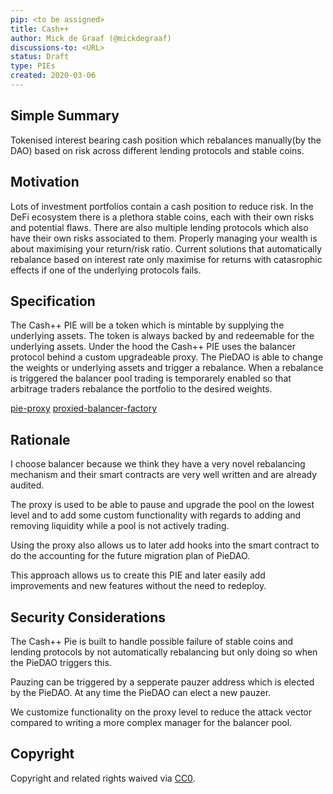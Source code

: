 ```yaml
---
pip: <to be assigned>
title: Cash++
author: Mick de Graaf (@mickdegraaf)
discussions-to: <URL>
status: Draft
type: PIEs
created: 2020-03-06
---
```


<!--You can leave these HTML comments in your merged PIP and delete the visible duplicate text guides, they will not appear and may be helpful to refer to if you edit it again. This is the suggested template for new PIPs. Note that an PIP number will be assigned by an editor. When opening a pull request to submit your PIP, please use an abbreviated title in the filename, `pip-draft_title_abbrev.md`. The title should be 44 characters or less.-->


## Simple Summary
<!--"If you can't explain it simply, you don't understand it well enough." Provide a simplified and layman-accessible explanation of the PIP.-->
Tokenised interest bearing cash position which rebalances manually(by the DAO) based on risk across different lending protocols and stable coins.


## Motivation
<!--The motivation is critical for PIPs that want to change the Ethereum protocol. It should clearly explain why the existing protocol specification is inadequate to address the problem that the PIP solves. PIP submissions without sufficient motivation may be rejected outright.-->
Lots of investment portfolios contain a cash position to reduce risk. In the DeFi ecosystem there is a plethora stable coins, each with their own risks and potential flaws. There are also multiple lending protocols which also have their own risks associated to them. Properly managing your wealth is about maximising your return/risk ratio. Current solutions that automatically rebalance based on interest rate only maximise for returns with catasrophic effects if one of the underlying protocols fails.

## Specification
<!--The technical specification should describe the syntax and semantics of any new feature. The specification should be detailed enough to allow competing, interoperable implementations for any of the current Ethereum platforms (go-ethereum, parity, cpp-ethereum, ethereumj, ethereumjs, and [others](https://github.com/ethereum/wiki/wiki/Clients)).-->
The Cash++ PIE will be a token which is mintable by supplying the underlying assets. The token is always backed by and redeemable for the underlying assets. Under the hood the Cash++ PIE uses the balancer protocol behind a custom upgradeable proxy. The PieDAO is able to change the weights or underlying assets and trigger a rebalance. When a rebalance is triggered the balancer pool trading is temporarely enabled so that arbitrage traders rebalance the portfolio to the desired weights.

[pie-proxy](https://github.com/pie-dao/pie-proxy)
[proxied-balancer-factory](https://github.com/pie-dao/proxied-balancer-factory) 

## Rationale
<!--The rationale fleshes out the specification by describing what motivated the design and why particular design decisions were made. It should describe alternate designs that were considered and related work, e.g. how the feature is supported in other languages. The rationale may also provide evidence of consensus within the community, and should discuss important objections or concerns raised during discussion.-->
I choose balancer because we think they have a very novel rebalancing mechanism and their smart contracts are very well written and are already audited.

The proxy is used to be able to pause and upgrade the pool on the lowest level and to add some custom functionality with regards to adding and removing liquidity while a pool is not actively trading.

Using the proxy also allows us to later add hooks into the smart contract to do the accounting for the future migration plan of PieDAO.

This approach allows us to create this PIE and later easily add improvements and new features without the need to redeploy.

## Security Considerations
<!--All PIPs must contain a section that discusses the security implications/considerations relevant to the proposed change. Include information that might be important for security discussions, surfaces risks and can be used throughout the life cycle of the proposal. E.g. include security-relevant design decisions, concerns, important discussions, implementation-specific guidance and pitfalls, an outline of threats and risks and how they are being addressed. PIP submissions missing the "Security Considerations" section will be rejected. An PIP cannot proceed to status "Final" without a Security Considerations discussion deemed sufficient by the reviewers.-->

The Cash++ Pie is built to handle possible failure of stable coins and lending protocols by not automatically rebalancing but only doing so when the PieDAO triggers this.

Pauzing can be triggered by a sepperate pauzer address which is elected by the PieDAO. At any time the PieDAO can elect a new pauzer.

We customize functionality on the proxy level to reduce the attack vector compared to writing a more complex manager for the balancer pool.


## Copyright
Copyright and related rights waived via [CC0](https://creativecommons.org/publicdomain/zero/1.0/).

